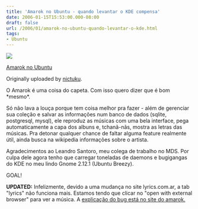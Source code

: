 ```yaml
---
title: 'Amarok no Ubuntu - quando levantar o KDE compensa'
date: 2006-01-15T15:53:00.000-08:00
draft: false
url: /2006/01/amarok-no-ubuntu-quando-levantar-o-kde.html
tags: 
- Ubuntu
---
```


[![](http://static.flickr.com/37/87168439_4687b48f40_m.jpg)](http://www.flickr.com/photos/59169690@N00/87168439/ "photo sharing")  
  
  
[Amarok no Ubuntu](http://www.flickr.com/photos/59169690@N00/87168439/)  
  
Originally uploaded by [nictuku](http://www.flickr.com/people/59169690@N00/).  

  
O Amarok é uma coisa do capeta. Com isso quero dizer que é bom \*mesmo\*.  
  
Só não lava a louça porque tem coisa melhor pra fazer - além de gerenciar sua coleção e salvar as informações num banco de dados (sqlite, postgresql, mysql), ele reproduz as músicas com uma bela interface, pega automaticamente a capa dos albuns e, tchanã-nãs, mostra as letras das músicas. Pra detonar qualquer chance de faltar alguma feature realmente útil, ainda busca na wikipedia informações sobre o artista.  
  
Agradecimentos ao Leandro Santoro, meu colega de trabalho no MDS. Por culpa dele agora tenho que carregar toneladas de daemons e bugigangas do KDE no meu lindo Gnome 2.12.1 (Ubuntu Breezy).  
  
GOAL!  
  
**UPDATED:** Infelizmente, devido a uma mudança no site lyrics.com.ar, a tab "lyrics" não funciona mais. Estamos tendo que clicar no "open with external browser" para ver a música. A [explicação do bug está no site do amarok.](http://amarok.kde.org/component/option,com_simpleboard/Itemid,57/func,view/id,9877/catid,8/)
